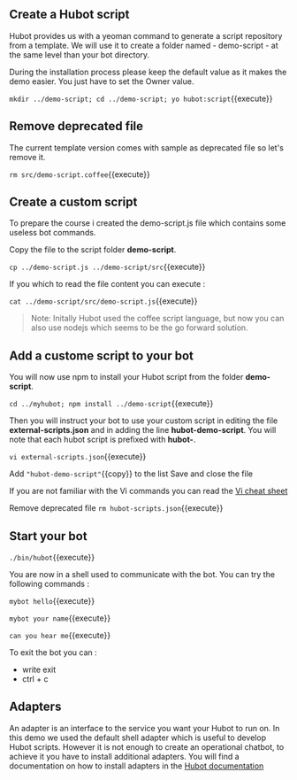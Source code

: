 ## Create a Hubot script

Hubot provides us with a yeoman command to generate a script repository from a template. We will use it to create a folder named - demo-script - at the same level than your bot directory.

During the installation process please keep the default value as it makes the demo easier. You just have to set the Owner value.

`mkdir ../demo-script; cd ../demo-script; yo hubot:script`{{execute}}

## Remove deprecated file

The current template version comes with sample as deprecated file so let's remove it.

`rm src/demo-script.coffee`{{execute}}

## Create a custom script

To prepare the course i created the demo-script.js file which contains some useless bot commands.

Copy the file to the script folder **demo-script**.

`cp ../demo-script.js ../demo-script/src`{{execute}}

If you which to read the file content you can execute :

`cat ../demo-script/src/demo-script.js`{{execute}}

> Note: Initally Hubot used the coffee script language, but now you can also use nodejs which seems to be the go forward solution.

## Add a custome script to your bot

You will now use npm to install your Hubot script from the folder **demo-script**.

`cd ../myhubot; npm install ../demo-script`{{execute}}

Then you will instruct your bot to use your custom script in editing the file **external-scripts.json** and in adding the line **hubot-demo-script**. You will note that each hubot script is prefixed with **hubot-**.

`vi external-scripts.json`{{execute}}

Add `"hubot-demo-script"`{{copy}} to the list
Save and close the file

If you are not familiar with the Vi commands you can read the [Vi cheat sheet](http://www.atmos.albany.edu/daes/atmclasses/atm350/vi_cheat_sheet.pdf)

Remove deprecated file
`rm hubot-scripts.json`{{execute}}

## Start your bot
`./bin/hubot`{{execute}}

You are now in a shell used to communicate with the bot. You can try the following commands :

`mybot hello`{{execute}}

`mybot your name`{{execute}}

`can you hear me`{{execute}}

To exit the bot you can :

- write exit
- ctrl + c

## Adapters

An adapter is an interface to the service you want your Hubot to run on. In this demo we used the default shell adapter which is useful to develop Hubot scripts. However it is not enough to create an operational chatbot, to achieve it you have to install additional adapters. You will find a documentation on how to install adapters in the [Hubot documentation](https://hubot.github.com/docs/adapters/)
